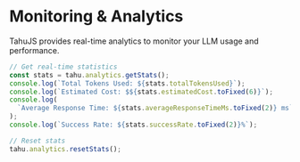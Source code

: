 # Monitoring & Analytics

TahuJS provides real-time analytics to monitor your LLM usage and performance.

```javascript
// Get real-time statistics
const stats = tahu.analytics.getStats();
console.log(`Total Tokens Used: ${stats.totalTokensUsed}`);
console.log(`Estimated Cost: $${stats.estimatedCost.toFixed(6)}`);
console.log(
  `Average Response Time: ${stats.averageResponseTimeMs.toFixed(2)} ms`
);
console.log(`Success Rate: ${stats.successRate.toFixed(2)}%`);

// Reset stats
tahu.analytics.resetStats();
```